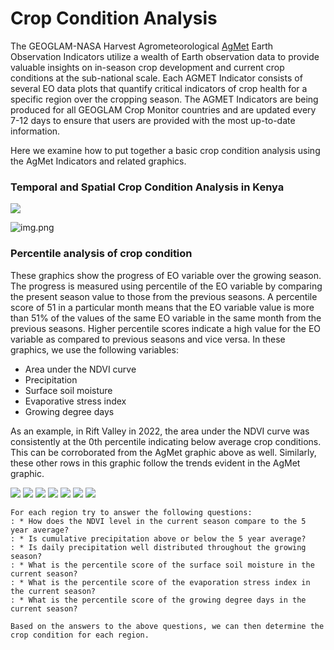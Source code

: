 # Crop Condition Analysis 

The GEOGLAM-NASA Harvest Agrometeorological [AgMet](https://cropmonitor.org/tools/agmet/) Earth Observation Indicators utilize a wealth 
of Earth observation data to provide valuable insights on in-season crop development and current crop conditions at the sub-national scale. 
Each AGMET Indicator consists of several EO data plots that quantify critical indicators of crop health for a specific region over the 
cropping season. The AGMET Indicators are being produced for all GEOGLAM Crop Monitor countries and are updated every 7-12 days to ensure 
that users are provided with the most up-to-date information.


Here we examine how to put together a basic crop condition analysis using the AgMet Indicators and related graphics.

### Temporal and Spatial Crop Condition Analysis in Kenya

![](../../images/agmet/GAUL_Kenya_Rift_Valley_Maize_1_2022.jpg) 

![img.png](img.png)

### Percentile analysis of crop condition
These graphics show the progress of EO variable over the growing season. The progress is measured using percentile of the EO variable by comparing 
the present season value to those from the previous seasons. A percentile score of 51 in a particular month means that the EO variable value 
is more than 51% of the values of the same EO variable in the same month from the previous seasons. Higher percentile scores indicate a high value 
for the EO variable as compared to previous seasons and vice versa. In these graphics, we use the following variables:
* Area under the NDVI curve
* Precipitation
* Surface soil moisture
* Evaporative stress index
* Growing degree days

As an example, in Rift Valley in 2022, the area under the NDVI curve was consistently at the 0th percentile indicating below average crop conditions.
This can be corroborated from the AgMet graphic above as well. Similarly, these other rows in this graphic follow the trends evident in the AgMet graphic.

![](../../images/agmet/rift_valley_mz.png)
![](../../images/agmet/western_mz.png)
![](../../images/agmet/nyanza_mz.png)
![](../../images/agmet/north_eastern_mz.png)
![](../../images/agmet/eastern_mz.png)
![](../../images/agmet/coast_mz.png)
![](../../images/agmet/central_mz.png)

```{admonition} Key questions for crop condition analysis
For each region try to answer the following questions:
: * How does the NDVI level in the current season compare to the 5 year average?
: * Is cumulative precipitation above or below the 5 year average?
: * Is daily precipitation well distributed throughout the growing season?
: * What is the percentile score of the surface soil moisture in the current season?
: * What is the percentile score of the evaporation stress index in the current season?
: * What is the percentile score of the growing degree days in the current season? 

Based on the answers to the above questions, we can then determine the crop condition for each region.
  
```